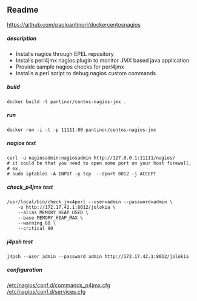 Readme
-----------

https://github.com/paoloantinori/dockercentosnagios


##### description
- Installs nagios through EPEL repository
- Installs perl4jmx nagios plugin to monitor JMX based java application
- Provide sample nagios checks for perl4jmx
- Installs a perl script to debug nagios custom commands


##### build
    docker build -t pantinor/centos-nagios-jmx .

##### run
    docker run -i -t -p 11111:80 pantinor/centos-nagios-jmx

##### nagios test
    curl -u nagiosadmin:nagiosadmin http://127.0.0.1:11111/nagios/
    # it could be that you need to open some port on your host firewall,
    # ex. 
    # sudo iptables -A INPUT -p tcp  --dport 8012 -j ACCEPT

##### check_p4jmx test
    /usr/local/bin/check_jmx4perl --user=admin --password=admin \
        -u http://172.17.42.1:8012/jolokia \
        --alias MEMORY_HEAP_USED \
        --base MEMORY_HEAP_MAX \
        --warning 80 \
        --critical 90

##### j4psh test
    j4psh --user admin --password admin http://172.17.42.1:8012/jolokia
    
##### configuration
[/etc/nagios/conf.d/commands_p4jmx.cfg](https://github.com/paoloantinori/docker_centos_nagios/blob/master/nagios_conf/commands_p4jmx.cfg)  
[/etc/nagios/conf.d/services.cfg](https://github.com/paoloantinori/docker_centos_nagios/blob/master/nagios_conf/services.cfg)
